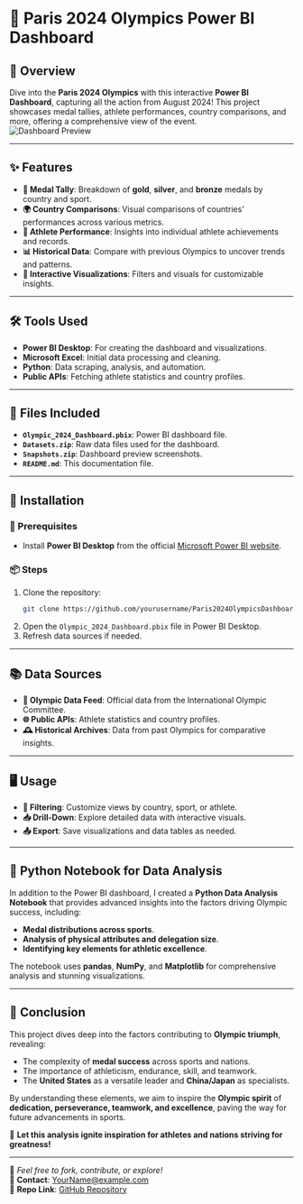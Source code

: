 # 🏅 Paris 2024 Olympics Power BI Dashboard  

## 📖 **Overview**  
Dive into the **Paris 2024 Olympics** with this interactive **Power BI Dashboard**, capturing all the action from August 2024! This project showcases medal tallies, athlete performances, country comparisons, and more, offering a comprehensive view of the event.  
![Dashboard Preview]([images/dashboard.png](https://github.com/SharmaKanishkaa/Paris-2024-Olympics-Data-Analysis/blob/main/Olympic-Dashboard_page-0001.jpg))

---

## ✨ **Features**  
- **🥇 Medal Tally**: Breakdown of **gold**, **silver**, and **bronze** medals by country and sport.
- **🌍 Country Comparisons**: Visual comparisons of countries’ performances across various metrics.  
- **🏃 Athlete Performance**: Insights into individual athlete achievements and records.  
- **📊 Historical Data**: Compare with previous Olympics to uncover trends and patterns.  
- **🎨 Interactive Visualizations**: Filters and visuals for customizable insights.  

---

## 🛠️ **Tools Used**  
- **Power BI Desktop**: For creating the dashboard and visualizations.  
- **Microsoft Excel**: Initial data processing and cleaning.  
- **Python**: Data scraping, analysis, and automation.  
- **Public APIs**: Fetching athlete statistics and country profiles.  

---

## 📂 **Files Included**  
- **`Olympic_2024_Dashboard.pbix`**: Power BI dashboard file.  
- **`Datasets.zip`**: Raw data files used for the dashboard.  
- **`Snapshots.zip`**: Dashboard preview screenshots.  
- **`README.md`**: This documentation file.  

---

## 🚀 **Installation**  

### **🔑 Prerequisites**  
- Install **Power BI Desktop** from the official [Microsoft Power BI website](https://powerbi.microsoft.com/).  

### **📦 Steps**  
1. Clone the repository:  
   ```bash  
   git clone https://github.com/yourusername/Paris2024OlympicsDashboard.git  
   ```  
2. Open the `Olympic_2024_Dashboard.pbix` file in Power BI Desktop.  
3. Refresh data sources if needed.  

---

## 📚 **Data Sources**  
- **📡 Olympic Data Feed**: Official data from the International Olympic Committee.  
- **🌐 Public APIs**: Athlete statistics and country profiles.  
- **🕰️ Historical Archives**: Data from past Olympics for comparative insights.  

---

## 🖥️ **Usage**  
- **🔎 Filtering**: Customize views by country, sport, or athlete.  
- **📥 Drill-Down**: Explore detailed data with interactive visuals.  
- **📤 Export**: Save visualizations and data tables as needed.  

---

## 🐍 **Python Notebook for Data Analysis**  
In addition to the Power BI dashboard, I created a **Python Data Analysis Notebook** that provides advanced insights into the factors driving Olympic success, including:  
- **Medal distributions across sports**.  
- **Analysis of physical attributes and delegation size**.  
- **Identifying key elements for athletic excellence**.  

The notebook uses **pandas**, **NumPy**, and **Matplotlib** for comprehensive analysis and stunning visualizations.  

---

## 🏁 **Conclusion**  
This project dives deep into the factors contributing to **Olympic triumph**, revealing:  
- The complexity of **medal success** across sports and nations.  
- The importance of athleticism, endurance, skill, and teamwork.  
- The **United States** as a versatile leader and **China/Japan** as specialists.  

By understanding these elements, we aim to inspire the **Olympic spirit** of **dedication, perseverance, teamwork, and excellence**, paving the way for future advancements in sports.  

🎯 **Let this analysis ignite inspiration for athletes and nations striving for greatness!**  

---  

🌟 _Feel free to fork, contribute, or explore!_  
📧 **Contact**: YourName@example.com  
📂 **Repo Link**: [GitHub Repository](https://github.com/yourusername/Paris2024OlympicsDashboard)  
